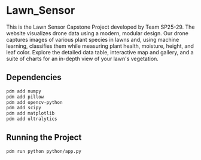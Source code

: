 # Lawn_Sensor

This is the Lawn Sensor Capstone Project developed by Team SP25-29. The website visualizes drone data using a modern, modular design. Our drone captures images of various plant species in lawns and, using machine learning, classifies them while measuring plant health, moisture, height, and leaf color. Explore the detailed data table, interactive map and gallery, and a suite of charts for an in-depth view of your lawn's vegetation.

## Dependencies

```bash
pdm add numpy
pdm add pillow
pdm add opencv-python
pdm add scipy
pdm add matplotlib
pdm add ultralytics
```

## Running the Project

```bash
pdm run python python/app.py
```
